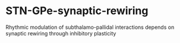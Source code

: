 # STN-GPe-synaptic-rewiring
Rhythmic modulation of subthalamo-pallidal interactions depends on synaptic rewiring through inhibitory plasticity
